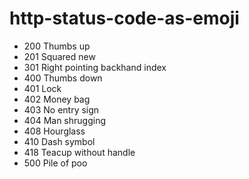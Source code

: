 # http-status-code-as-emoji
- 200 Thumbs up
- 201 Squared new
- 301 Right pointing backhand index
- 400 Thumbs down
- 401 Lock
- 402 Money bag
- 403 No entry sign
- 404 Man shrugging
- 408 Hourglass
- 410 Dash symbol
- 418 Teacup without handle
- 500 Pile of poo

